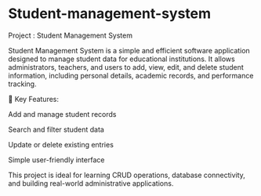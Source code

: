 # Student-management-system
Project : Student Management System 

Student Management System is a simple and efficient software application designed to manage student data for educational institutions. It allows administrators, teachers, and users to add, view, edit, and delete student information, including personal details, academic records, and performance tracking.

🔹 Key Features:

Add and manage student records

Search and filter student data

Update or delete existing entries

Simple user-friendly interface


This project is ideal for learning CRUD operations, database connectivity, and building real-world administrative applications.

